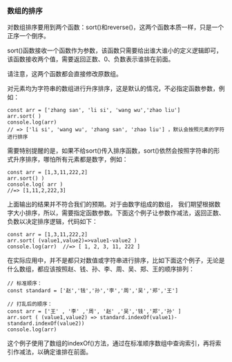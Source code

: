 ###   数组的排序

对数组排序要用到两个函数：sort()和reverse()，这两个函数本质一样，只是一个正序一个倒序。

sort()函数接收一个函数作为参数，该函数只需要给出谁大谁小的定义逻辑即可，该函数接收两个值，需要返回正数、0、负数表示谁排在前面。

请注意，这两个函数都会直接修改原数组。

对元素均为字符串的数组进行升序排序，这是默认的情况，不必指定函数参数，例如：

```
const arr = ['zhang san', 'li si', 'wang wu','zhao liu']
arr.sort( )  
console.log(arr)         
// => ['li si', 'wang wu', 'zhang san', 'zhao liu'] ，默认会按照元素的字符进行排序
```

需要特别提醒的是，如果不给sort()传入排序函数，sort()依然会按照字符串的形式升序排序，哪怕所有元素都是数字，例如：

```
const arr = [1,3,11,222,2]
arr.sort() )
console.log( arr )    
//=> [1,11,2,222,3]
```

上面输出的结果并不符合我们的预期。对于由数字组成的数组， 我们期望根据数字大小排序，所以，需要指定函数参数。下面这个例子让参数作减法，返回正数、负数以决定排序逻辑，代码如下：

```
const arr = [1,3,11,222,2]   
arr.sort( (value1,value2)=>value1-value2 )  
console.log(arr)  //=> [ 1, 2, 3, 11, 222 ]
```

在实际应用中，并不是都只对数值或字符串进行排序，比如下面这个例子，无论是什么数组，都应该按照赵、钱、孙、李、周、吴、郑、王的顺序排列：

```
// 标准顺序：
const standard = ['赵','钱','孙','李','周','吴','郑','王']

// 打乱后的顺序：
const arr = ['王' , '李' ,'周', '赵' ,'吴','钱','郑','孙' ]
arr.sort ( (value1,value2) => standard.indexOf(value1)-standard.indexOf(value2)) 
console.log(arr)
```

这个例子使用了数组的indexOf()方法，通过在标准顺序数组中查询索引，再将索引作减法，以确定谁排在前面。
